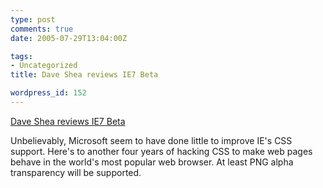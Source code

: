 ```yaml
---
type: post
comments: true
date: 2005-07-29T13:04:00Z

tags:
- Uncategorized
title: Dave Shea reviews IE7 Beta

wordpress_id: 152
---
```


[Dave Shea reviews IE7 Beta](http://www.mezzoblue.com/archives/2005/07/28/ie7_css_upda/)  

Unbelievably, Microsoft seem to have done little to improve IE's CSS support. Here's to another four years of hacking CSS to make web pages behave in the world's most popular web browser. At least PNG alpha transparency will be supported.
